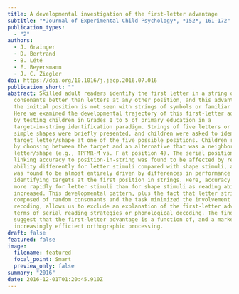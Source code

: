 ```yaml
---
title: A developmental investigation of the first-letter advantage
subtitle: "*Journal of Experimental Child Psychology*, *152*, 161–172"
publication_types:
  - "2"
authors:
  - J. Grainger
  - D. Bertrand
  - B. Lété
  - E. Beyersmann
  - J. C. Ziegler
doi: https://doi.org/10.1016/j.jecp.2016.07.016
publication_short: ""
abstract: Skilled adult readers identify the first letter in a string of random
  consonants better than letters at any other position, and this advantage for
  the initial position is not seen with strings of symbols or familiar shapes.
  Here we examined the developmental trajectory of this first-letter advantage
  by testing children in Grades 1 to 5 of primary education in a
  target-in-string identification paradigm. Strings of five letters or five
  simple shapes were briefly presented, and children were asked to identify a
  target letter/shape at one of the five possible positions. Children responded
  by choosing between the target and an alternative that was a neighboring
  letter/shape (e.g., TPFMR-M vs. F at position 4). The serial position function
  linking accuracy to position-in-string was found to be affected by reading
  ability differently for letter stimuli compared with shape stimuli, and this
  was found to be almost entirely driven by differences in performance in
  identifying targets at the first position in strings. Here, accuracy increased
  more rapidly for letter stimuli than for shape stimuli as reading ability
  increased. This developmental pattern, plus the fact that letter strings were
  composed of random consonants and the task minimized the involvement of verbal
  recoding, allows us to exclude an explanation of the first-letter advantage in
  terms of serial reading strategies or phonological decoding. The findings
  suggest that the first-letter advantage is a function of, and a marker for,
  increasingly efficient orthographic processing.
draft: false
featured: false
image:
  filename: featured
  focal_point: Smart
  preview_only: false
summary: "2016"
date: 2016-12-01T01:20:45.910Z
---
```

